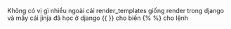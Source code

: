 Không có vị gì nhiều ngoài cái render_templates giống render trong django và mấy cái jinja đã học ở django
{{ }} cho biến
{% %} cho lệnh
